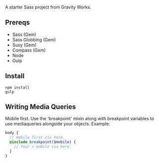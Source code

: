 A starter Sass project from Gravity Works.

## Prereqs
* Sass (Gem)
* Sass Globbing (Gem)
* Susy (Gem)
* Compass (Gem)
* Node
* Gulp

## Install

```
npm install
gulp
```

## Writing Media Queries
Mobile first. Use the 'breakpoint' mixin along with breakpoint variables to use mediaqueries alongside your objects. Example:
```scss
body {
  // mobile first css here.
  @include breakpoint($mobile) {
    // Your > mobile css here.
  }
}
```


